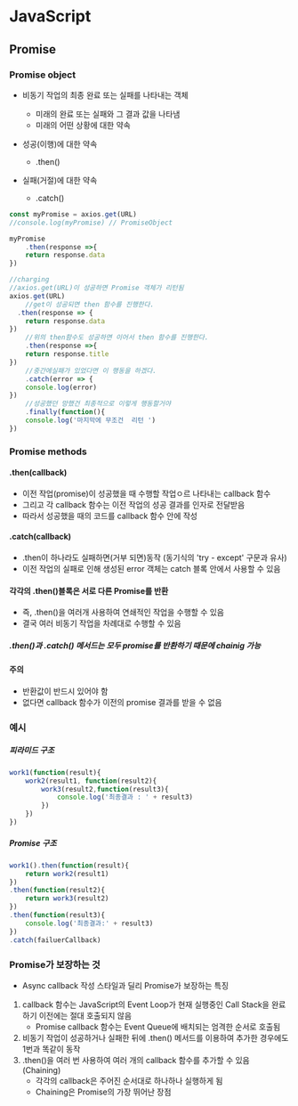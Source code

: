 # JavaScript

## Promise

### Promise object

- 비동기 작업의 최종 완료 또는 실패를 나타내는 객체
  - 미래의 완료 또는 실패와 그 결과 값을 나타냄
  - 미래의 어떤 상황에 대한 약속
- 성공(이행)에 대한 약속
  - .then()

- 실패(거절)에 대한 약속
  - .catch()

```javascript
const myPromise = axios.get(URL)
//console.log(myPromise) // PromiseObject

myPromise
	.then(response =>{
    return response.data
})

//charging
//axios.get(URL)이 성공하면 Promise 객체가 리턴됨 
axios.get(URL)
	//get이 성공되면 then 함수를 진행한다. 
  .then(response => {
    return response.data
})
	//위의 then함수도 성공하면 이어서 then 함수를 진행한다. 
    .then(response =>{
    return response.title
})
	//중간에실패가 있었다면 이 행동을 하겠다.
    .catch(error => {
    console.log(error)
})
	//성공했던 망했건 최종적으로 이렇게 행동할거야 
    .finally(function(){
    console.log('마지막에 무조건  리턴 ')
})
```

### Promise methods 

#### .then(callback)

- 이전 작업(promise)이 성공했을 때 수행할 작업ㅇ르 나타내는 callback 함수
- 그리고 각 callback 함수는 이전 작업의 성공 결과를 인자로 전달받음
- 따라서 성공했을 때의 코드를 callback 함수 안에 작성

#### .catch(callback)

- .then이 하나라도 실패하면(거부 되면)동작 (동기식의 'try - except' 구문과 유사)
- 이전 작업의 실패로 인해 생성된 error 객체는 catch 블록 안에서 사용할 수 있음 

#### 각각의 .then()블록은 서로 다른 Promise를 반환

- 즉, .then()을 여러개 사용하여 연쇄적인 작업을 수행할 수 있음
- 결국 여러 비동기 작업을 차례대로 수행할 수 있음

##### .then()과 .catch() 메서드는 모두 promise를 반환하기 때문에 chainig 가능

#### 주의

- 반환값이 반드시 있어야 함
- 없다면 callback 함수가 이전의 promise 결과를 받을 수 없음 

### 예시

##### 피라미드 구조

```javascript
work1(function(result){
    work2(result1, function(result2){
        work3(result2,function(result3){
            console.log('최종결과 : ' + result3)
        })
    })
})
```

##### Promise 구조

```javascript
work1().then(function(result){
    return work2(result1)
})
.then(function(result2){
    return work3(result2)
})
.then(function(result3){
    console.log('최종결과:' + result3)
})
.catch(failuerCallback)
```

### Promise가 보장하는 것

- Async callback 작성 스타일과 딜리 Promise가 보장하는 특징

1. callback 함수는 JavaScript의 Event Loop가 현재 실행중인 Call Stack을 완료하기 이전에는 절대 호출되지 않음
   - Promise callback 함수는 Event Queue에 배치되는 엄격한 순서로 호출됨
2. 비동기 작업이 성공하거나 실패한 뒤에 .then() 메서드를 이용하여 추가한 경우에도 1번과 똑같이 동작
3. .then()을 여러 번 사용하여 여러 개의 callback 함수를 추가할 수 있음 (Chaining)
   - 각각의 callback은 주어진 순서대로 하나하나 실행하게 됨
   - Chaining은 Promise의 가장 뛰어난 장점 
